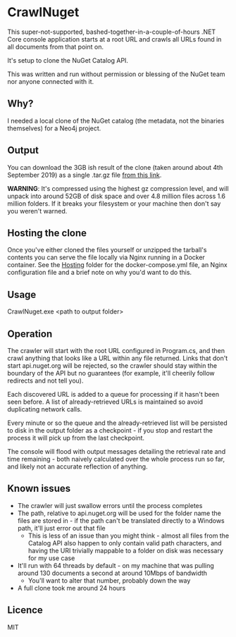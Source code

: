 # CrawlNuget

This super-not-supported, bashed-together-in-a-couple-of-hours .NET Core console application starts at a root URL and crawls all URLs found in all documents from that point on.

It's setup to clone the NuGet Catalog API.

This was written and run without permission or blessing of the NuGet team nor anyone connected with it.

## Why?

I needed a local clone of the NuGet catalog (the metadata, not the binaries themselves) for a Neo4j project.

## Output

You can download the 3GB ish result of the clone (taken around about 4th September 2019) as a single .tar.gz file [from this link](http://bit.ly/nugetcatalogmirror).

**WARNING**: It's compressed using the highest gz compression level, and will unpack into around 52GB of disk space and over 4.8 million files across 1.6 million folders. If it breaks your filesystem or your machine then don't say you weren't warned.

## Hosting the clone
Once you've either cloned the files yourself or unzipped the tarball's contents you can serve the file locally via Nginx running in a Docker container. See the [Hosting](../Hosting) folder for the docker-compose.yml file, an Nginx configuration file and a brief note on why you'd want to do this.

## Usage

CrawlNuget.exe &lt;path to output folder&gt;

## Operation

The crawler will start with the root URL configured in Program.cs, and then crawl anything that looks like a URL within any file returned. Links that don't start api.nuget.org will be rejected, so the crawler should stay within the boundary of the API but no guarantees (for example, it'll cheerily follow redirects and not tell you).

Each discovered URL is added to a queue for processing if it hasn't been seen before. A list of already-retrieved URLs is maintained so avoid duplicating network calls.

Every minute or so the queue and the already-retrieved list will be persisted to disk in the output folder as a checkpoint - if you stop and restart the process it will pick up from the last checkpoint.

The console will flood with output messages detailing the retrieval rate and time remaining - both naively calculated over the whole process run so far, and likely not an accurate reflection of anything.

## Known issues

* The crawler will just swallow errors until the process completes
* The path, relative to api.nuget.org will be used for the folder name the files are stored in - if the path can't be translated directly to a Windows path, it'll just error out that file
  * This is less of an issue than you might think - almost all files from the Catalog API also happen to only contain valid path characters, and having the URI trivially mappable to a folder on disk was necessary for my use case
* It'll run with 64 threads by default - on my machine that was pulling around 130 documents a second at around 10Mbps of bandwidth
  * You'll want to alter that number, probably down the way
* A full clone took me around 24 hours

## Licence

MIT

